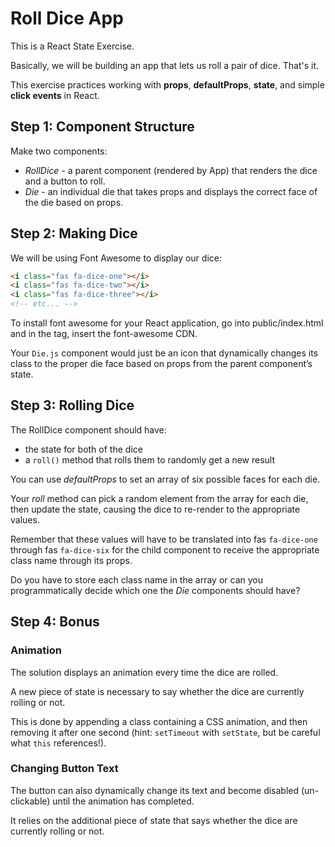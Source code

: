 # Roll Dice App

This is a React State Exercise.

Basically, we will be building an app that lets us roll a pair of dice. That's it.

This exercise practices working with __props__, __defaultProps__, __state__, and simple __click events__ in React.

## Step 1: Component Structure
Make two components:
  * _RollDice_ - a parent component (rendered by App) that renders the dice and a button to roll.
  * _Die_ - an individual die that takes props and displays the correct face of the die based on props.

## Step 2: Making Dice
We will be using Font Awesome to display our dice:
```html
<i class="fas fa-dice-one"></i>
<i class="fas fa-dice-two"></i>
<i class="fas fa-dice-three"></i>
<!-- etc... -->
```

To install font awesome for your React application, go into public/index.html and in the <head> tag, insert the font-awesome CDN.

Your `Die.js` component would just be an icon that dynamically changes its class to the proper die face based on props from the parent component’s state. 

## Step 3: Rolling Dice
The RollDice component should have:

  * the state for both of the dice
  * a `roll()` method that rolls them to randomly get a new result

You can use _defaultProps_ to set an array of six possible faces for each die.

Your _roll_ method can pick a random element from the array for each die, then update the state, causing the dice to re-render to the appropriate values.

Remember that these values will have to be translated into fas `fa-dice-one` through fas `fa-dice-six` for the child component to receive the appropriate class name through its props.

Do you have to store each class name in the array or can you programmatically decide which one the _Die_ components should have?


## Step 4: Bonus

### Animation
The solution displays an animation every time the dice are rolled.

A new piece of state is necessary to say whether the dice are currently rolling or not.

This is done by appending a class containing a CSS animation, and then removing it after one second (hint: `setTimeout` with `setState`, but be careful what `this` references!).

### Changing Button Text
The button can also dynamically change its text and become disabled (un-clickable) until the animation has completed.

It relies on the additional piece of state that says whether the dice are currently rolling or not.
